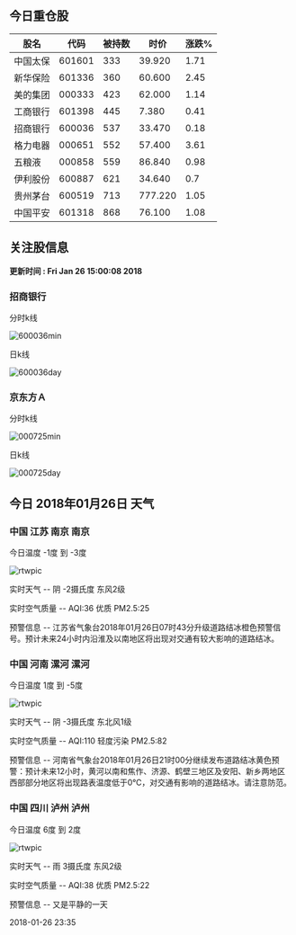 
## 今日重仓股 

|股名|代码|被持数|时价|涨跌%|
|---|---|---|---|---|
|中国太保|601601|333|39.920|1.71|
|新华保险|601336|360|60.600|2.45|
|美的集团|000333|423|62.000|1.14|
|工商银行|601398|445|7.380|0.41|
|招商银行|600036|537|33.470|0.18|
|格力电器|000651|552|57.400|3.61|
|五粮液|000858|559|86.840|0.98|
|伊利股份|600887|621|34.640|0.7|
|贵州茅台|600519|713|777.220|1.05|
|中国平安|601318|868|76.100|1.08|

## 关注股信息
**更新时间 : Fri Jan 26 15:00:08 2018**
### 招商银行 
分时k线

![600036min](http://image.sinajs.cn/newchart/min/n/sh600036.gif)

日k线

![600036day](http://image.sinajs.cn/newchart/daily/n/sh600036.gif)

### 京东方Ａ 
分时k线

![000725min](http://image.sinajs.cn/newchart/min/n/sz000725.gif)

日k线

![000725day](http://image.sinajs.cn/newchart/daily/n/sz000725.gif)
## 今日 2018年01月26日 天气
### 中国 江苏 南京 南京

今日温度 -1度 到 -3度

![rtwpic](http://app1.showapi.com/weather/icon/night/02.png)

实时天气 -- 阴 -2摄氏度 东风2级

实时空气质量 -- AQI:36 优质 PM2.5:25

预警信息 -- 江苏省气象台2018年01月26日07时43分升级道路结冰橙色预警信号。预计未来24小时内沿淮及以南地区将出现对交通有较大影响的道路结冰。
    
### 中国 河南 漯河 漯河

今日温度 1度 到 -5度

![rtwpic](http://app1.showapi.com/weather/icon/night/02.png)

实时天气 -- 阴 -3摄氏度 东北风1级

实时空气质量 -- AQI:110 轻度污染 PM2.5:82

预警信息 -- 河南省气象台2018年01月26日21时00分继续发布道路结冰黄色预警：预计未来12小时，黄河以南和焦作、济源、鹤壁三地区及安阳、新乡两地区西部部分地区将出现路表温度低于0℃，对交通有影响的道路结冰。请注意防范。
    
### 中国 四川 泸州 泸州

今日温度 6度 到 2度

![rtwpic](http://app1.showapi.com/weather/icon/night/301.png)

实时天气 -- 雨 3摄氏度 东风2级

实时空气质量 -- AQI:38 优质 PM2.5:22

预警信息 -- 又是平静的一天
    
2018-01-26 23:35